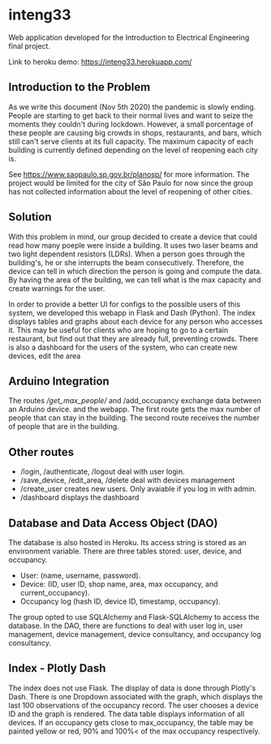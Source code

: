 # inteng33

Web application developed for the Introduction to Electrical Engineering final project.

Link to heroku demo: https://inteng33.herokuapp.com/

## Introduction to the Problem

As we write this document (Nov 5th 2020) the pandemic is slowly ending. People are starting
to get back to their normal lives and want to seize the moments they couldn't during lockdown.
However, a small porcentage of these people are causing big crowds in shops, restaurants, and bars,
which still can't serve clients at its full capacity. The maximum capacity of each building is
currently defined depending on the level of reopening each city is.

See https://www.saopaulo.sp.gov.br/planosp/ for more information. The project would be limited for
the city of São Paulo for now since the group has not collected information about the level of reopening
of other cities.

## Solution

With this problem in mind, our group decided to create a device that could read how many poeple
were inside a building. It uses two laser beams and two light dependent resistors (LDRs). When
a person goes through the building's, he or she interrupts the beam consecutively. Therefore, the
device can tell in which direction the person is going and compute the data. By having the area of
the building, we can tell what is the max capacity and create warnings for the user.

In order to provide a better UI for configs to the possible users of this system, we developed this webapp
in Flask and Dash (Python). The index displays tables and graphs about each device for any person who accesses
it. This may be useful for clients who are hoping to go to a certain restaurant, but find out that
they are already full, preventing crowds. There is also a dashboard for the users of the system,
who can create new devices, edit the area

## Arduino Integration

The routes */get_max_people/<ID>* and /add_occupancy exchange data between an Arduino device.
and the webapp. The first route gets the max number of people that can stay in the building. The second
route receives the number of people that are in the building.

## Other routes

- /login, /authenticate, /logout deal with user login.
- /save_device, /edit_area, /delete deal with devices management
- /create_user creates new users. Only avaiable if you log in with admin.
- /dashboard displays the dashboard

## Database and Data Access Object (DAO)

The database is also hosted in Heroku. Its access string is stored as an environment variable. There are
three tables stored: user, device, and occupancy.

- User: (name, username, password).
- Device: (ID, user ID, shop name, area, max occupancy, and current_occupancy).
- Occupancy log (hash ID, device ID, timestamp, occupancy).

The group opted to use SQLAlchemy and Flask-SQLAlchemy to access the database. In the DAO, there are
functions to deal with user log in, user management, device management, device consultancy, and
occupancy log consultancy. 

## Index - Plotly Dash

The index does not use Flask. The display of data is done through Plotly's Dash. There is one Dropdown
associated with the graph, which displays the last 100 observations of the occupancy record. The user
chooses a device ID and the graph is rendered. The data table displays information of all devices. If
an occupancy gets close to max_occupancy, the table may be painted yellow or red, 90% and 100%< of the
max occupancy respectively.

